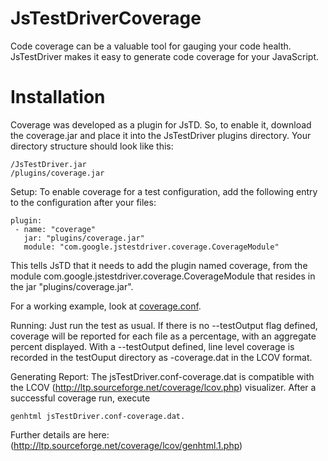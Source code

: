 # JsTestDriverCoverage #

Code coverage can be a valuable tool for gauging your code health. JsTestDriver makes it easy to generate code coverage for your JavaScript.

# Installation #

Coverage was developed as a plugin for JsTD. So, to enable it, download the coverage.jar and place it into the JsTestDriver plugins directory. Your directory structure should look like this:
```
/JsTestDriver.jar
/plugins/coverage.jar
```
Setup:
To enable coverage for a test configuration, add the following entry to the configuration after your files:
```
plugin:
 - name: "coverage"
   jar: "plugins/coverage.jar"
   module: "com.google.jstestdriver.coverage.CoverageModule"
```
This tells JsTD that it needs to add the plugin named coverage, from the module com.google.jstestdriver.coverage.CoverageModule that resides in the jar "plugins/coverage.jar".

For a working example, look at [coverage.conf](http://code.google.com/p/js-test-driver/source/browse/trunk/JsTestDriver/coverage.conf).

Running:
Just run the test as usual. If there is no --testOutput flag defined, coverage will be reported for each file as a percentage, with an aggregate percent displayed. With a --testOutput defined, line level coverage is recorded in the testOuput directory as <config filename>-coverage.dat in the LCOV format.

Generating Report:
The  jsTestDriver.conf-coverage.dat is compatible with the LCOV (http://ltp.sourceforge.net/coverage/lcov.php) visualizer. After a successful coverage run, execute

`genhtml jsTestDriver.conf-coverage.dat.`

Further details are here: (http://ltp.sourceforge.net/coverage/lcov/genhtml.1.php)